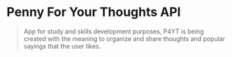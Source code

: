 # Penny For Your Thoughts API

> App for study and skills development purposes, P4YT is being created with the meaning to organize and share thoughts and popular sayings that the user likes.